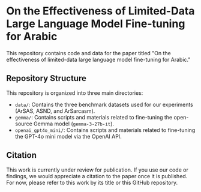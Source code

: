 # On the Effectiveness of Limited-Data Large Language Model Fine-tuning for Arabic

This repository contains code and data for the paper titled "On the effectiveness of limited-data large language model fine-tuning for Arabic."

## Repository Structure

This repository is organized into three main directories:

-   `data/`: Contains the three benchmark datasets used for our experiments (ArSAS, ASND, and ArSarcasm).
-   `gemma/`: Contains scripts and materials related to fine-tuning the open-source Gemma model (`gemma-3-27b-it`).
-   `openai_gpt4o_mini/`: Contains scripts and materials related to fine-tuning the GPT-4o mini model via the OpenAI API.

## Citation

This work is currently under review for publication. If you use our code or findings, we would appreciate a citation to the paper once it is published. For now, please refer to this work by its title or this GitHub repository.



